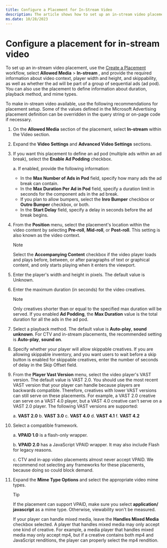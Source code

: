 ```yaml
---
title: Configure a Placement for In-Stream Video
description: The article shows how to set up an in-stream video placement. 
ms.date: 10/28/2023
---
```


# Configure a placement for in-stream video

To set up an in-stream video placement, use the [Create a Placement](create-a-placement.md) workflow, select **Allowed Media** \> **In-stream** , and provide the required information about video context, player width and height, and skippability, as well as whether the ad will be part of a group of sequential ads (ad pod). You can also use the placement to define information about duration, playback method, and mime types.

To make in-stream video available, use the following recommendations for placement setup. Some of the values defined in the Microsoft Advertising placement definition can be overridden in the query string or on-page code if necessary.

1. On the **Allowed Media** section of the placement, select **In-stream** within the Video section.
1. Expand the **Video Settings** and **Advanced Video Settings** sections.
1. If you want this placement to define an ad pod (multiple ads within an ad break), select the **Enable Ad Podding** checkbox.

   a. If enabled, provide the following information:
      - In the **Max Number of Ads in Pod** field, specify how many ads the ad break can contain.
      - In the **Max Duration Per Ad in Pod** field, specify a duration limit in seconds for the component ads in the ad break.
      - If you plan to allow bumpers, select the **Inro Bumper** checkbox or **Outro Bumper** checkbox, or both.
      - In the **Start Delay** field, specify a delay in seconds before the ad break begins.

1. From the **Position** menu, select the placement's location within the video content by selecting **Pre-roll**, **Mid-roll**, or **Post-roll**. This setting is also known as the video context.

    > [!NOTE]
    >
    > Select the **Accompanying Content** checkbox if the video player loads and plays before, between, or after paragraphs of text or graphical content, and only starts playing when it enters the viewport.

1. Enter the player's width and height in pixels. The default value is Unknown.
1. Enter the maximum duration (in seconds) for the video creatives.

    > [!NOTE]
    >
    > Only creatives shorter than or equal to the specified max duration will be served. If you enabled **Ad Podding**, the **Max Duration** value is the total  duration for all the ads in the ad pod.

1. Select a playback method. The default value is **Auto-play**, **sound unknown**. For CTV and in-stream placements, the recommended setting is **Auto-play**, **sound on**.
1. Specify whether your player will allow skippable creatives.
If you are allowing skippable inventory, and you want users to wait before a skip button is enabled for skippable creatives, enter the number of seconds of delay in the Skip Offset field.

1. From the **Player Vast Version** menu, select the video player's VAST version. The default value is VAST 2.0. You should use the most recent VAST version that your player can handle because players are backwards compatible. Therefore, creatives with lower VAST versions can still serve on these placements. For example, a VAST 2.0 creative can serve on a VAST 4.0 player, but a VAST 4.0 creative can't serve on a VAST 2.0 player. The following VAST versions are supported:

    a. **VAST 2.0**
    b. **VAST 3.0**
    c. **VAST 4.0**
    d. **VAST 4.1**
    f. **VAST 4.2**

1. Select a compatible framework.

    a. **VPAID 1.0** is a flash-only wrapper.

    b. **VPAID 2.0** has a JavaScript VPAID wrapper. It may also include Flash for legacy reasons.

    c. CTV and in-app video placements almost never accept VPAID. We recommend not selecting any frameworks for these placements,  because doing so could block demand.

1. Expand the **Mime Type Options** and select the appropriate video mime types.

    > [!TIP]
    >
    > If the placement can support VPAID, make sure you select **application/ javascript** as a mime type. Otherwise, viewability won't be measured.

    If your player can handle mixed media, leave the **Handles Mixed Media** checkbox selected. A player that handles mixed media may only accept one kind of creative. For example, a media player that handles mixed media may only accept mp4, but if a creative contains both mp4 and JavaScript renditions, the player can properly select the mp4 rendition.
